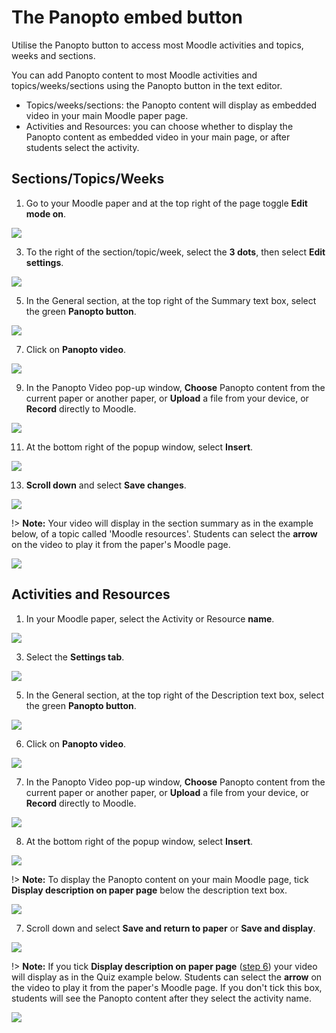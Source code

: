 # The Panopto embed button

Utilise the Panopto button to access most Moodle activities and topics, weeks and sections.

You can add Panopto content to most Moodle activities and topics/weeks/sections using the Panopto button in the text editor.

- Topics/weeks/sections: the Panopto content will display as embedded video in your main Moodle paper page.
- Activities and Resources: you can choose whether to display the Panopto content as embedded video in your main page, or after students select the activity.

## Sections/Topics/Weeks

1. Go to your Moodle paper and at the top right of the page toggle **Edit mode on**.

![](images/staffeditmodemainpage.jpg)

3. To the right of the section/topic/week, select the **3 dots**, then select **Edit settings**.

![](images/editmenudots_mainpage_editsettingsselected.jpg)

5. In the General section, at the top right of the Summary text box, select the green **Panopto button**.

![](images/section_editsettings_panoptobuttonselected.jpg)

7. Click on **Panopto video**.

![](images/panoptobutton_selectbutton_selectvideo.png)

9. In the Panopto Video pop-up window, **Choose** Panopto content from the current paper or another paper, or **Upload** a file from your device, or **Record** directly to Moodle.

![](images/panoptobutton_panoptovideopopup_allselected.jpg)

11. At the bottom right of the popup window, select **Insert**.

![](images/panoptobutton_panoptovideopopup_selectinsert.jpg)

13. **Scroll down** and select **Save changes**.

![](images/section_editsettings_savechangesselected.jpg)

!> **Note:** Your video will display in the section summary as in the example below, of a topic called 'Moodle resources'. Students can select the **arrow** on the video to play it from the paper's Moodle page.

![](images/panoptobuttonexample_sectionsummary.jpg)

## Activities and Resources

1. In your Moodle paper, select the Activity or Resource **name**.

![](images/panoptoassignment_papersmainpage_seletpanoptoassignment.png)

3. Select the **Settings tab**.

![](images/panoptoactivityname_papersmainpage_selectsettingstab.png)

5. In the General section, at the top right of the Description text box, select the green **Panopto button**.

![](images/panoptoactivityname_generalsectionsettings_selectpanoptobutton.png)

6. <a name="step6">Click on **Panopto video**.</a>

![](images/panoptobutton_selectbutton_selectvideo.png)

7. In the Panopto Video pop-up window, **Choose** Panopto content from the current paper or another paper, or **Upload** a file from your device, or **Record** directly to Moodle.

![](images/panoptobutton_panoptovideopopup_allselected.jpg)

8. At the bottom right of the popup window, select **Insert**.

![](images/panoptobutton_panoptovideopopup_selectinsert.jpg)

!> **Note:** To display the Panopto content on your main Moodle page, tick **Display description on paper page** below the description text box.

![](images/panoptoactivityname_generalsectionsettings_selectdisplaydescriptiononpaaperpage.png)

7. Scroll down and select **Save and return to paper** or **Save and display**.

![](images/saveandreturnsaveanddisplay_activitiesandresources_select.jpg)

!> **Note:** If you tick **Display description on paper page** ([step 6](#step6)) your video will display as in the Quiz example below. Students can select the **arrow** on the video to play it from the paper's Moodle page. If you don't tick this box, students will see the Panopto content after they select the activity name.

![](images/panoptobutton_activitiesorresources_displaydescriptiononpaperpage_example.jpg)

